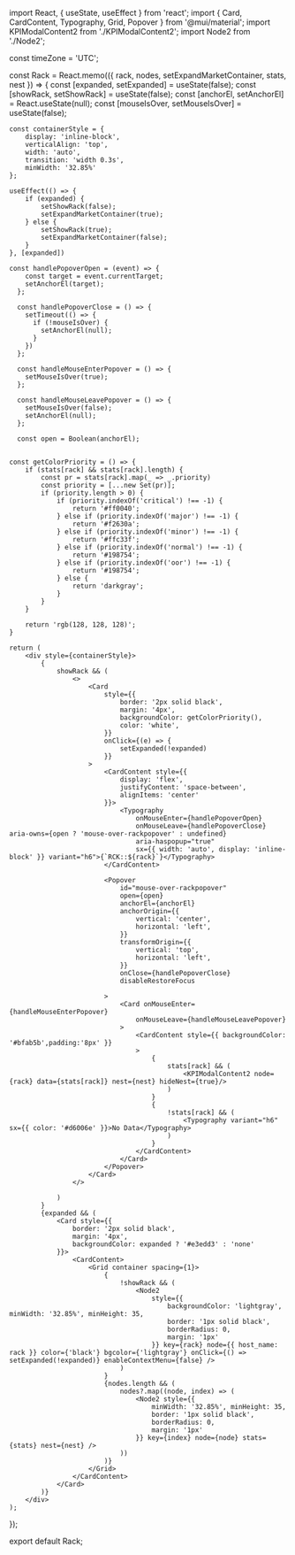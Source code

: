 import React, { useState, useEffect } from 'react';
import { Card, CardContent, Typography, Grid, Popover } from '@mui/material';
import KPIModalContent2 from './KPIModalContent2';
import Node2 from './Node2';

const timeZone = 'UTC';

const Rack = React.memo(({ rack, nodes, setExpandMarketContainer, stats, nest }) => {
    const [expanded, setExpanded] = useState(false);
    const [showRack, setShowRack] = useState(false);
    const [anchorEl, setAnchorEl] = React.useState(null);
    const [mouseIsOver, setMouseIsOver] = useState(false);

    const containerStyle = {
        display: 'inline-block',
        verticalAlign: 'top',
        width: 'auto',
        transition: 'width 0.3s',
        minWidth: '32.85%'
    };

    useEffect(() => {
        if (expanded) {
            setShowRack(false);
            setExpandMarketContainer(true);
        } else {
            setShowRack(true);
            setExpandMarketContainer(false);
        }
    }, [expanded])

    const handlePopoverOpen = (event) => {
        const target = event.currentTarget;
        setAnchorEl(target);
      };
    
      const handlePopoverClose = () => {
        setTimeout(() => {
          if (!mouseIsOver) {
            setAnchorEl(null);
          }
        })
      };
    
      const handleMouseEnterPopover = () => {
        setMouseIsOver(true);
      };
    
      const handleMouseLeavePopover = () => {
        setMouseIsOver(false);
        setAnchorEl(null);
      };
    
      const open = Boolean(anchorEl);


    const getColorPriority = () => {
        if (stats[rack] && stats[rack].length) {
            const pr = stats[rack].map(_ => _.priority)
            const priority = [...new Set(pr)];
            if (priority.length > 0) {
                if (priority.indexOf('critical') !== -1) {
                    return '#ff0040';
                } else if (priority.indexOf('major') !== -1) {
                    return '#f2630a';
                } else if (priority.indexOf('minor') !== -1) {
                    return '#ffc33f';
                } else if (priority.indexOf('normal') !== -1) {
                    return '#198754';
                } else if (priority.indexOf('oor') !== -1) {
                    return '#198754';
                } else {
                    return 'darkgray';
                }
            }
        }

        return 'rgb(128, 128, 128)';
    }

    return (
        <div style={containerStyle}>
            {
                showRack && (
                    <>
                        <Card
                            style={{
                                border: '2px solid black',
                                margin: '4px',
                                backgroundColor: getColorPriority(),
                                color: 'white',
                            }}
                            onClick={(e) => {
                                setExpanded(!expanded)
                            }}
                        >
                            <CardContent style={{
                                display: 'flex',
                                justifyContent: 'space-between',
                                alignItems: 'center'
                            }}>
                                <Typography 
                                    onMouseEnter={handlePopoverOpen}
                                    onMouseLeave={handlePopoverClose} aria-owns={open ? 'mouse-over-rackpopover' : undefined}
                                    aria-haspopup="true" 
                                    sx={{ width: 'auto', display: 'inline-block' }} variant="h6">{`RCK::${rack}`}</Typography>
                            </CardContent>

                            <Popover
                                id="mouse-over-rackpopover"
                                open={open}
                                anchorEl={anchorEl}
                                anchorOrigin={{
                                    vertical: 'center',
                                    horizontal: 'left',
                                }}
                                transformOrigin={{
                                    vertical: 'top',
                                    horizontal: 'left',
                                }}
                                onClose={handlePopoverClose}
                                disableRestoreFocus

                            >
                                <Card onMouseEnter={handleMouseEnterPopover}
                                    onMouseLeave={handleMouseLeavePopover}
                                >
                                    <CardContent style={{ backgroundColor: '#bfab5b',padding:'8px' }}
                                    >
                                        {
                                            stats[rack] && (
                                                <KPIModalContent2 node={rack} data={stats[rack]} nest={nest} hideNest={true}/>
                                            )
                                        }
                                        {
                                            !stats[rack] && (
                                                <Typography variant="h6" sx={{ color: '#d6006e' }}>No Data</Typography>
                                            )
                                        }
                                    </CardContent>
                                </Card>
                            </Popover>
                        </Card>
                    </>

                )
            }
            {expanded && (
                <Card style={{
                    border: '2px solid black',
                    margin: '4px',
                    backgroundColor: expanded ? '#e3edd3' : 'none'
                }}>
                    <CardContent>
                        <Grid container spacing={1}>
                            {
                                !showRack && (
                                    <Node2
                                        style={{
                                            backgroundColor: 'lightgray', minWidth: '32.85%', minHeight: 35,
                                            border: '1px solid black',
                                            borderRadius: 0,
                                            margin: '1px'
                                        }} key={rack} node={{ host_name: rack }} color={'black'} bgcolor={'lightgray'} onClick={() => setExpanded(!expanded)} enableContextMenu={false} />
                                )
                            }
                            {nodes.length && (
                                nodes?.map((node, index) => (
                                    <Node2 style={{
                                        minWidth: '32.85%', minHeight: 35,
                                        border: '1px solid black',
                                        borderRadius: 0,
                                        margin: '1px'
                                    }} key={index} node={node} stats={stats} nest={nest} />
                                ))
                            )}
                        </Grid>
                    </CardContent>
                </Card>
            )}
        </div>
    );
});

export default Rack;
